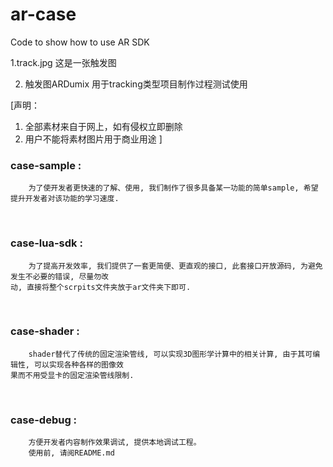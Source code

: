# ar-case
Code to show how to use AR SDK


1.track.jpg    这是一张触发图

2. 触发图ARDumix 用于tracking类型项目制作过程测试使用

[声明：
1. 全部素材来自于网上，如有侵权立即删除
2. 用户不能将素材图片用于商业用途
]

### case-sample :

```
    为了使开发者更快速的了解、使用, 我们制作了很多具备某一功能的简单sample, 希望提升开发者对该功能的学习速度.
```
</br>

### case-lua-sdk :
```
    为了提高开发效率, 我们提供了一套更简便、更直观的接口, 此套接口开放源码, 为避免发生不必要的错误, 尽量勿改
动, 直接将整个scrpits文件夹放于ar文件夹下即可.
```

</br>


### case-shader :
```
    shader替代了传统的固定渲染管线, 可以实现3D图形学计算中的相关计算, 由于其可编辑性, 可以实现各种各样的图像效
果而不用受显卡的固定渲染管线限制.
```
</br>


### case-debug :
```
    方便开发者内容制作效果调试, 提供本地调试工程。
    使用前, 请阅README.md
```
</br>

